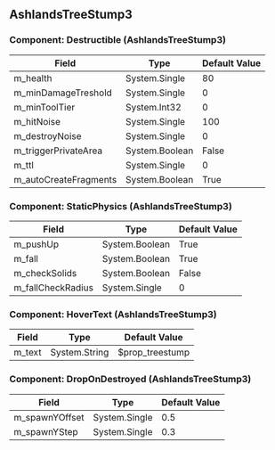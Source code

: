 ## AshlandsTreeStump3

### Component: Destructible (AshlandsTreeStump3)

|Field|Type|Default Value|
|---|---|---|
|m_health|System.Single|80|
|m_minDamageTreshold|System.Single|0|
|m_minToolTier|System.Int32|0|
|m_hitNoise|System.Single|100|
|m_destroyNoise|System.Single|0|
|m_triggerPrivateArea|System.Boolean|False|
|m_ttl|System.Single|0|
|m_autoCreateFragments|System.Boolean|True|

### Component: StaticPhysics (AshlandsTreeStump3)

|Field|Type|Default Value|
|---|---|---|
|m_pushUp|System.Boolean|True|
|m_fall|System.Boolean|True|
|m_checkSolids|System.Boolean|False|
|m_fallCheckRadius|System.Single|0|

### Component: HoverText (AshlandsTreeStump3)

|Field|Type|Default Value|
|---|---|---|
|m_text|System.String|$prop_treestump|

### Component: DropOnDestroyed (AshlandsTreeStump3)

|Field|Type|Default Value|
|---|---|---|
|m_spawnYOffset|System.Single|0.5|
|m_spawnYStep|System.Single|0.3|


